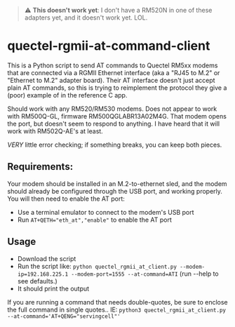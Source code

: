 > :warning: **This doesn't work yet**: I don't have a RM520N in one of these adapters yet, and it doesn't work yet. LOL.

# quectel-rgmii-at-command-client
This is a Python script to send AT commands to Quectel RM5xx modems that are connected via a RGMII Ethernet interface (aka a "RJ45 to M.2" or "Ethernet to M.2" adapter board). Their AT interface doesn't just accept plain AT commands, so this is trying to reimplement the protocol they give a (poor) example of in the reference C app.

Should work with any RM520/RM530 modems. Does not appear to work with RM500Q-GL, firmware RM500QGLABR13A02M4G. That modem opens the port, but doesn't seem to respond to anything. I have heard that it will work with RM502Q-AE's at least.

*VERY* little error checking; if something breaks, you can keep both pieces.

## Requirements:
Your modem should be installed in an M.2-to-ethernet sled, and the modem should already be configured through the USB port, and working properly. You will then need to enable the AT port:

* Use a terminal emulator to connect to the modem's USB port
* Run `AT+QETH="eth_at","enable"` to enable the AT port

## Usage
* Download the script
* Run the script like: `python quectel_rgmii_at_client.py --modem-ip=192.168.225.1 --modem-port=1555 --at-command=ATI` (run --help to see defaults.)
* It should print the output

If you are running a command that needs double-quotes, be sure to enclose the full command in single quotes.. IE:
`python3 quectel_rgmii_at_client.py --at-command='AT+QENG="servingcell"'`

